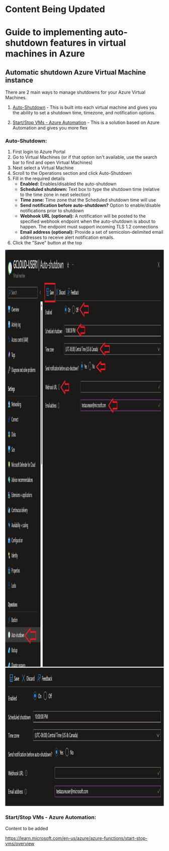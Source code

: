 # **Content Being Updated**


# Guide to implementing auto-shutdown features in virtual machines in Azure

## Automatic shutdown Azure Virtual Machine instance

There are 2 main ways to manage shutdowns for your Azure Virtual Machines.

1. [Auto-Shutdown](#AS)
        - This is built into each virtual machine and gives you the ability to set a shutdown time, timezone, and notification options.
  
2. [Start/Stop VMs - Azure Automation](#SSVM)
        - This is a solution based on Azure Automation and gives you more flex


### Auto-Shutdown:<a name="AS"></a>
1. First login to Azure Portal
2. Go to Virtual Machines (or if that option isn't available, use the search bar to find and open Virtual Machines)
3. Next select a Virtual Machine
4. Scroll to the Operations section and click Auto-Shutdown
5. Fill in the required details
   - **Enabled:**  Enables/disabled the auto-shutdown
   - **Scheduled shutdown:**  Text box to type the shutdown time (relative to the time zone in next selection)
   - **Time zone:**  Time zone that the Scheduled shutdown time will use
   - **Send notification before auto-shutdown?**  Option to enable/disable notifications prior to shutdown
   - **Webhook URL (optional):**  A notification will be posted to the specified webhook endpoint when the auto-shutdown is about to happen. The endpoint must support incoming TLS 1.2 connections
   - **Email address (optional):**  Provide a set of semicolon-delimited email addresses to receive alert notification emails.
6. Click the "Save" button at the top

<img src="/docs/images/VirtualMachine-Properties-Autoshutdown.png" width="1685" height="1324">
<img src="/docs/images/Auto-shutdown-options.png" width="1275" height="439">


### Start/Stop VMs - Azure Automation:<a name="SSVM"></a>
Content to be added

https://learn.microsoft.com/en-us/azure/azure-functions/start-stop-vms/overview






